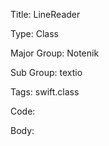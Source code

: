 Title:  LineReader

Type:   Class

Major Group: Notenik

Sub Group:   textio

Tags:   swift.class

Code:



Body:


